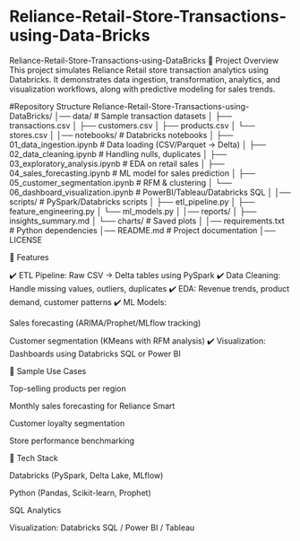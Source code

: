 # Reliance-Retail-Store-Transactions-using-Data-Bricks
 Reliance-Retail-Store-Transactions-using-DataBricks
🔹 Project Overview
This project simulates Reliance Retail store transaction analytics using Databricks. It demonstrates data ingestion, transformation, analytics, and visualization workflows, along with predictive modeling for sales trends.

#Repository Structure
Reliance-Retail-Store-Transactions-using-DataBricks/
│── data/                              # Sample transaction datasets
│   ├── transactions.csv
│   ├── customers.csv
│   ├── products.csv
│   └── stores.csv
│
│── notebooks/                         # Databricks notebooks
│   ├── 01_data_ingestion.ipynb        # Data loading (CSV/Parquet → Delta)
│   ├── 02_data_cleaning.ipynb         # Handling nulls, duplicates
│   ├── 03_exploratory_analysis.ipynb  # EDA on retail sales
│   ├── 04_sales_forecasting.ipynb     # ML model for sales prediction
│   ├── 05_customer_segmentation.ipynb # RFM & clustering
│   └── 06_dashboard_visualization.ipynb # PowerBI/Tableau/Databricks SQL
│
│── scripts/                           # PySpark/Databricks scripts
│   ├── etl_pipeline.py
│   ├── feature_engineering.py
│   └── ml_models.py
│
│── reports/
│   ├── insights_summary.md
│   └── charts/                        # Saved plots
│
│── requirements.txt                   # Python dependencies
│── README.md                          # Project documentation
│── LICENSE

🔹 Features

✔️ ETL Pipeline: Raw CSV → Delta tables using PySpark
✔️ Data Cleaning: Handle missing values, outliers, duplicates
✔️ EDA: Revenue trends, product demand, customer patterns
✔️ ML Models:

Sales forecasting (ARIMA/Prophet/MLflow tracking)

Customer segmentation (KMeans with RFM analysis)
✔️ Visualization: Dashboards using Databricks SQL or Power BI

🔹 Sample Use Cases

Top-selling products per region

Monthly sales forecasting for Reliance Smart

Customer loyalty segmentation

Store performance benchmarking

🔹 Tech Stack

Databricks (PySpark, Delta Lake, MLflow)

Python (Pandas, Scikit-learn, Prophet)

SQL Analytics

Visualization: Databricks SQL / Power BI / Tableau
